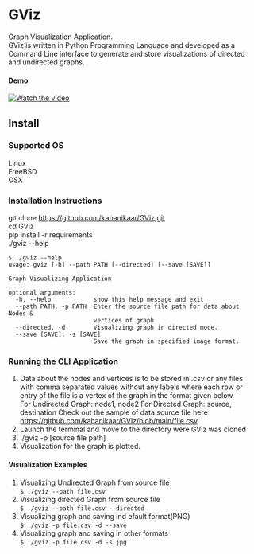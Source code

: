 # GViz
Graph Visualization Application.  
GViz is written in Python Programming Language and developed as a Command Line interface to generate and store visualizations of directed and undirected graphs.

#### Demo

[![Watch the video](https://img.youtube.com/vi/lPBD7NmRBFQ/maxresdefault.jpg)](https://youtu.be/lPBD7NmRBFQ)

## Install
### Supported OS
Linux  
FreeBSD  
OSX  

### Installation Instructions  
git clone https://github.com/kahanikaar/GViz.git  
cd GViz  
pip install -r requirements  
./gviz --help  
```
$ ./gviz --help
usage: gviz [-h] --path PATH [--directed] [--save [SAVE]]

Graph Visualizing Application

optional arguments:
  -h, --help            show this help message and exit
  --path PATH, -p PATH  Enter the source file path for data about Nodes &
                        vertices of graph
  --directed, -d        Visualizing graph in directed mode.
  --save [SAVE], -s [SAVE]
                        Save the graph in specified image format.
```

### Running the CLI Application
1. Data about the nodes and vertices is to be stored in .csv or any files with comma separated values without any labels where each row or entry of the file is a vertex of the graph in the format given below  
For Undirected Graph: node1, node2
For Directed Graph: source, destination
Check out the sample of data source file here https://github.com/kahanikaar/GViz/blob/main/file.csv
2. Launch the terminal and move to the directory were GViz was cloned
3. ./gviz -p [source file path] 
4. Visualization for the graph is plotted.

#### Visualization Examples
1) Visualizing Undirected Graph from source file  
`$ ./gviz --path file.csv`  
2) Visualizing directed Graph from source file  
`$ ./gviz --path file.csv --directed`  
3) Visualizing graph and saving ind efault format(PNG)  
`$ ./gviz -p file.csv -d --save`  
4) Visualizing graph and saving in other formats  
`$ ./gviz -p file.csv -d -s jpg`

